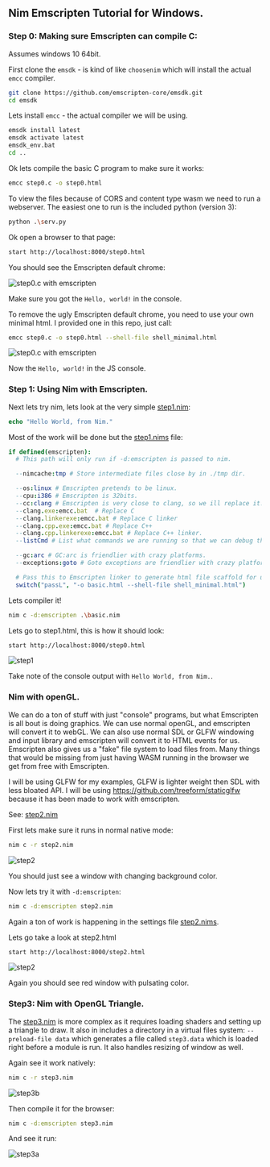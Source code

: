 ## Nim Emscripten Tutorial for Windows.

### Step 0: Making sure Emscripten can compile C:

Assumes windows 10 64bit.

First clone the `emsdk` - is kind of like `choosenim` which will install the actual `emcc` compiler.

```sh
git clone https://github.com/emscripten-core/emsdk.git
cd emsdk
```

Lets install `emcc` - the actual compiler we will be using.

```sh
emsdk install latest
emsdk activate latest
emsdk_env.bat
cd ..
```

Ok lets compile the basic C program to make sure it works:

```sh
emcc step0.c -o step0.html
```

To view the files because of CORS and content type wasm we need to run a webserver. The easiest one to run is the included python (version 3):

```sh
python .\serv.py
```

Ok open a browser to that page:

```sh
start http://localhost:8000/step0.html
```

You should see the Emscripten default chrome:

![step0.c with emscripten](docs\step0a.png)

Make sure you got the `Hello, world!` in the console.

To remove the ugly Emscripten default chrome, you need to use your own minimal html. I provided one in this repo, just call:

```sh
emcc step0.c -o step0.html --shell-file shell_minimal.html
```

![step0.c with emscripten](docs\step0b.png)

Now the `Hello, world!` in the JS console.

### Step 1: Using Nim with Emscripten.

Next lets try nim, lets look at the very simple [step1.nim](step1.nim):
```nim
echo "Hello World, from Nim."
```

Most of the work will be done but the [step1.nims](step1.nims) file:
```nim
if defined(emscripten):
  # This path will only run if -d:emscripten is passed to nim.

  --nimcache:tmp # Store intermediate files close by in ./tmp dir.

  --os:linux # Emscripten pretends to be linux.
  --cpu:i386 # Emscripten is 32bits.
  --cc:clang # Emscripten is very close to clang, so we ill replace it.
  --clang.exe:emcc.bat  # Replace C
  --clang.linkerexe:emcc.bat # Replace C linker
  --clang.cpp.exe:emcc.bat # Replace C++
  --clang.cpp.linkerexe:emcc.bat # Replace C++ linker.
  --listCmd # List what commands we are running so that we can debug them.

  --gc:arc # GC:arc is friendlier with crazy platforms.
  --exceptions:goto # Goto exceptions are friendlier with crazy platforms.

  # Pass this to Emscripten linker to generate html file scaffold for us.
  switch("passL", "-o basic.html --shell-file shell_minimal.html")
```

Lets compiler it!

```sh
nim c -d:emscripten .\basic.nim
```

Lets go to step1.html, this is how it should look:

```sh
start http://localhost:8000/step0.html
```

![step1](docs\step1.png)

Take note of the console output with `Hello World, from Nim.`.

### Nim with openGL.

We can do a ton of stuff with just "console" programs, but what Emscripten is all bout is doing graphics. We can use normal openGL, and emscripten will convert it to webGL. We can also use normal SDL or GLFW windowing and input library and emscripten will convert it to HTML events for us. Emscripten also gives us a "fake" file system to load files from. Many things that would be missing from just having WASM running in the browser we get from free with Emscripten.

I will be using GLFW for my examples, GLFW is lighter weight then SDL with less bloated API. I will be using https://github.com/treeform/staticglfw because it has been made to work with emscripten.

See: [step2.nim](step2.nim)

First lets make sure it runs in normal native mode:

```sh
nim c -r step2.nim
```

![step2](docs\step2a.png)

You should just see a window with changing background color.

Now lets try it with `-d:emscripten`:

```sh
nim c -d:emscripten step2.nim
```

Again a ton of work is happening in the settings file [step2.nims](step2.nims).

Lets go take a look at step2.html

```sh
start http://localhost:8000/step2.html
```

![step2](docs\step2b.png)


Again you should see red window with pulsating color.

### Step3: Nim with OpenGL Triangle.

The [step3.nim](step3.nim) is more complex as it requires loading shaders and setting up a triangle to draw. It also in includes a directory in a virtual files system:
`--preload-file data` which generates a file called `step3.data` which is loaded right before a module is run. It also handles resizing of window as well.

Again see it work natively:
```sh
nim c -r step3.nim
```

![step3b](docs\step3a.png)

Then compile it for the browser:
```sh
nim c -d:emscripten step3.nim
```

And see it run:

![step3a](docs\step3b.png)
